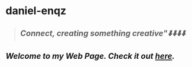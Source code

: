 # daniel-enqz
>## _**Connect, creating something creative"⬇️⬇️⬇️⬇️**_


## _*Welcome to my Web Page. Check it out [here](https://daniel-enqzm.github.io/daniel-enqz/).*_ 

